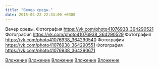 ```yaml
---
title: "Вечер среды."
date: 2015-04-22 22:33:00 +0300
---
```


Вечер среды.
Фотография
https://vk.com/photo41076938_364290521
Фотография
https://vk.com/photo41076938_364290529
Фотография
https://vk.com/photo41076938_364290540
Фотография
https://vk.com/photo41076938_364290551
Фотография
https://vk.com/photo41076938_364290671

[Вложение](https://vk.com/photo41076938_364290521)
[Вложение](https://vk.com/photo41076938_364290529)
[Вложение](https://vk.com/photo41076938_364290540)
[Вложение](https://vk.com/photo41076938_364290551)
[Вложение](https://vk.com/photo41076938_364290671)
